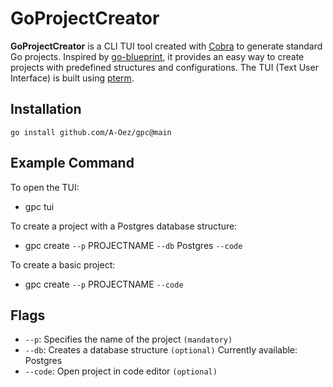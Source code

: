 # GoProjectCreator

**GoProjectCreator** is a CLI TUI tool created with [Cobra](https://github.com/spf13/cobra) to generate standard Go projects. Inspired by [go-blueprint](https://github.com/Melkeydev/go-blueprint), it provides an easy way to create projects with predefined structures and configurations. The TUI (Text User Interface) is built using [pterm](https://github.com/pterm/pterm).

## Installation
`go install github.com/A-Oez/gpc@main`

## Example Command
To open the TUI:
- gpc tui

To create a project with a Postgres database structure:
- gpc create `--p` PROJECTNAME `--db` Postgres `--code` 

To create a basic project:
- gpc create `--p` PROJECTNAME `--code`

## Flags 
- `--p`: Specifies the name of the project `(mandatory)`
- `--db`: Creates a database structure `(optional)`
          Currently available: Postgres
- `--code`: Open project in code editor `(optional)`